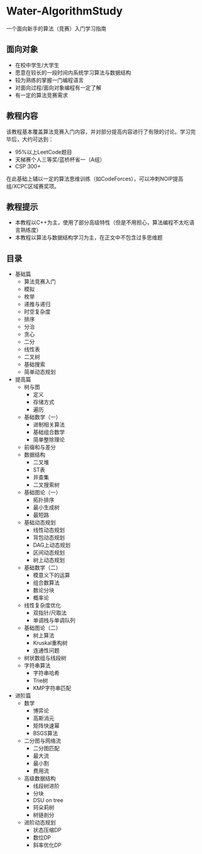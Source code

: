 # Water-AlgorithmStudy

一个面向新手的算法（竞赛）入门学习指南

## 面向对象

* 在校中学生/大学生
* 愿意在较长的一段时间内系统学习算法与数据结构
* 较为熟练的掌握一门编程语言
* 对面向过程/面向对象编程有一定了解
* 有一定的算法竞赛需求

## 教程内容

该教程基本覆盖算法竞赛入门内容，并对部分提高内容进行了有限的讨论。学习完毕后，大约可达到：

* 95%以上LeetCode题目
* 天梯赛个人三等奖/蓝桥杯省一（A组）
* CSP 300+

在此基础上辅以一定的算法思维训练（如CodeForces），可以冲刺NOIP提高组/XCPC区域赛奖项。

## 教程提示

* 本教程以C++为主，使用了部分高级特性（但是不用担心，算法编程不太吃语言熟练度）
* 本教程以算法与数据结构学习为主，在正文中不包含过多思维题

## 目录
* 基础篇
    * 算法竞赛入门
    * 模拟
    * 枚举
    * 递推与递归
    * 时空复杂度
    * 排序
    * 分治
    * 贪心
    * 二分
    * 线性表
    * 二叉树
    * 基础搜索
    * 简单动态规划
* 提高篇
    * 树与图
        * 定义
        * 存储方式
        * 遍历
    * 基础数学（一）
        * 进制相关算法
        * 基础组合数学
        * 简单整除理论
    * 前缀和与差分
    * 数据结构
        * 二叉堆
        * ST表
        * 并查集
        * 二叉搜索树
    * 基础图论（一）
        * 拓扑排序
        * 最小生成树
        * 最短路
    * 基础动态规划
        * 线性动态规划
        * 背包动态规划
        * DAG上动态规划
        * 区间动态规划
        * 树上动态规划
    * 基础数学（二）
        * 模意义下的运算
        * 组合数算法
        * 数论分块
        * 概率论
    * 线性复杂度优化
        * 双指针/尺取法
        * 单调栈与单调队列
    * 基础图论（二）
        * 树上算法
        * Kruskal重构树
        * 连通性问题
    * 树状数组与线段树
    * 字符串算法
        * 字符串哈希
        * Trie树
        * KMP字符串匹配
* 进阶篇
    * 数学
        * 博弈论
        * 高斯消元
        * 矩阵快速幂
        * BSGS算法
    * 二分图与网络流
        * 二分图匹配
        * 最大流
        * 最小割
        * 费用流
    * 高级数据结构
        * 线段树进阶
        * 分块
        * DSU on tree
        * 珂朵莉树
        * 树链剖分
    * 进阶动态规划
        * 状态压缩DP
        * 数位DP
        * 斜率优化DP
